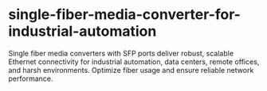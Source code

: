 # single-fiber-media-converter-for-industrial-automation
Single fiber media converters with SFP ports deliver robust, scalable Ethernet connectivity for industrial automation, data centers, remote offices, and harsh environments. Optimize fiber usage and ensure reliable network performance.
